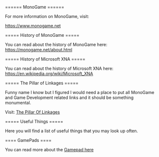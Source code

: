 ====== MonoGame ======

For more information on MonoGame, visit:

https://www.monogame.net

===== History of MonoGame =====

You can read about the history of MonoGame here: https://monogame.net/about.html

===== History of Microsoft XNA =====

You can read about the history of Microsoft XNA here: https://en.wikipedia.org/wiki/Microsoft_XNA

===== The Pillar of Linkages =====

Funny name I know but I figured I would need a place to put all MonoGame and Game Development related links and it should be something monumental.

Visit: [The Pillar Of Linkages](pillar_of_linkages.md)

===== Useful Things =====

Here you will find a list of useful things that you may look up often.

==== GamePads ====

You can read more about the [Gamepad here](gamepads/gamepads.md)